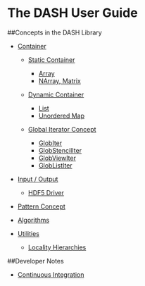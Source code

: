 
# The DASH User Guide

##Concepts in the DASH Library

- [Container](/Containers/ContainerConcept)

  - [Static Container](/Containers/StaticContainerConcept)

    - [Array](/Containers/Array)
    - [NArray, Matrix](/Containers/NArray)

  - [Dynamic Container](/Containers/DynamicContainerConcept)

    - [List](/Containers/List)
    - [Unordered Map](/Containers/UnorderedMap)

  - [Global Iterator Concept](/Containers/GlobIterConcept)

    - [GlobIter]()
    - [GlobStencilIter]()
    - [GlobViewIter]()
    - [GlobListIter]()

- [Input / Output](/InputOutput)
  
  - [HDF5 Driver](/InputOutput/HDF5)

- [Pattern Concept](/Pattern)

- [Algorithms](/Algorithms)

- [Utilities](/Utilities)

    - [Locality Hierarchies](/Utilities/LocalityHierarchies)

##Developer Notes
- [Continuous Integration](/CI)
